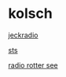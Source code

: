 # kolsch

[jeckradio](http://jeckradio.stream.laut.fm/jeckradio)

[sts](http://sts.stream.laut.fm/sts)

[radio rotter see](http://radio-rotter-see.stream.laut.fm/radio-rotter-see)

